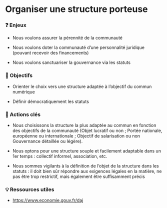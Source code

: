 # Organiser une structure porteuse

### ❓ Enjeux


* Nous voulons assurer la pérennité de la communauté

* Nous voulons doter la communauté d’une personnalité juridique (pouvant recevoir des financements)

* Nous voulons sanctuariser la gouvernance via les statuts


### 🎯 Objectifs


* Orienter le choix vers une structure adaptée à l’objectif du commun numérique

* Définir démocratiquement les statuts


### 📑 Actions clés


* Nous choisissons la structure la plus adaptée au commun en fonction des objectifs de la communauté (Objet lucratif ou non ; Portée nationale, européenne ou internationale ; Objectif de salarisation ou non Gouvernance détaillée ou légère).

* Nous optons pour une structure souple et facilement adaptable dans un 1er temps : collectif informel, association, etc.

* Nous sommes vigilants à la définition de l’objet de la structure dans les statuts : il doit bien sûr répondre aux exigences légales en la matière, ne pas être trop restrictif, mais également être suffisamment précis


### 💡 Ressources utiles
* https://www.economie.gouv.fr/daj
